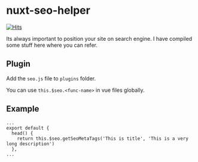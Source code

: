# nuxt-seo-helper

[![Hits](https://hits.seeyoufarm.com/api/count/incr/badge.svg?url=https%3A%2F%2Fgithub.com%2FMexsonFernandes%2Fnuxt-seo-helper&count_bg=%2379C83D&title_bg=%23555555&icon=&icon_color=%23E7E7E7&title=hits&edge_flat=false)](https://hits.seeyoufarm.com)

Its always important to position your site on search engine. I have compiled some stuff here where you can refer.

## Plugin

Add the `seo.js` file to `plugins` folder.

You can use `this.$seo.<func-name>` in vue files globally.

## Example

```
...
export default {
  head() {
    return this.$seo.getSeoMetaTags('This is title', 'This is a very long description')
  },
...
```
